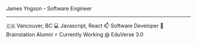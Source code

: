 James Yngson - Software Engineer

____________________

🇨🇦 Vancouver, BC
💻 Javascript, React
📫 Software Developer
🧠 Brainstation Alumni
⚡ Currently Working @ EduVerse 3.0


<!--
**TjArevalo/TjArevalo** is a ✨ _special_ ✨ repository because its `README.md` (this file) appears on your GitHub profile.

Here are some ideas to get you started:

- 🔭 I’m currently working on ...
- 🌱 I’m currently learning ...
- 👯 I’m looking to collaborate on ...
- 🤔 I’m looking for help with ...
- 💬 Ask me about ...
- 📫 How to reach me: ...
- 😄 Pronouns: ...
- ⚡ Fun fact: ...
-->
